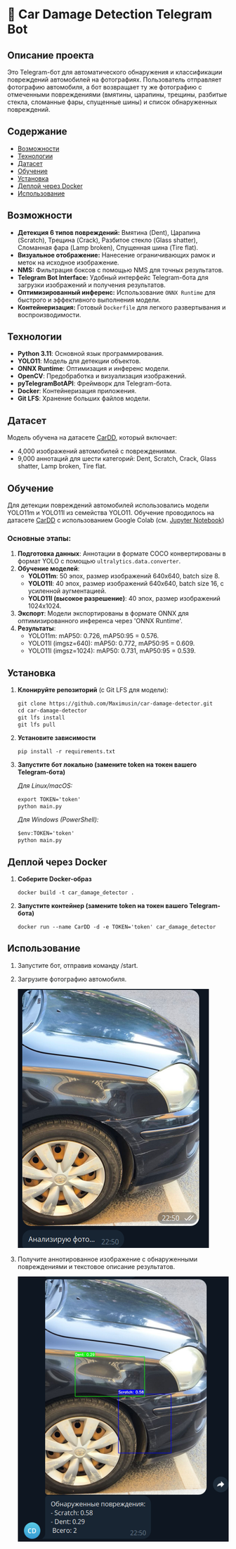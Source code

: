 # 🚗 Car Damage Detection Telegram Bot

## Описание проекта

Это Telegram-бот для автоматического обнаружения и классификации повреждений автомобилей на фотографиях. Пользователь отправляет фотографию автомобиля, а бот возвращает ту же фотографию с отмеченными повреждениями (вмятины, царапины, трещины, разбитые стекла, сломанные фары, спущенные шины) и список обнаруженных повреждений.


## Содержание
- [Возможности](#возможности)
- [Технологии](#технологии)
- [Датасет](#датасет)
- [Обучение](#обучение) 
- [Установка](#установка)
- [Деплой через Docker](#деплой-через-docker)
- [Использование](#использование)

## Возможности

- **Детекция 6 типов повреждений:** Вмятина (Dent), Царапина (Scratch), Трещина (Crack), Разбитое стекло (Glass shatter), Сломанная фара (Lamp broken), Спущенная шина (Tire flat).
- **Визуальное отображение:** Нанесение ограничивающих рамок и меток на исходное изображение.
- **NMS:** Фильтрация боксов с помощью NMS для точных результатов.
- **Telegram Bot Interface:** Удобный интерфейс Telegram-бота для загрузки изображений и получения результатов.
- **Оптимизированный инференс:** Использование `ONNX Runtime` для быстрого и эффективного выполнения модели.
- **Контейнеризация:** Готовый `Dockerfile` для легкого развертывания и воспроизводимости.


## Технологии
- **Python 3.11**: Основной язык программирования.
- **YOLO11**: Модель для детекции объектов.
- **ONNX Runtime**: Оптимизация и инференс модели.
- **OpenCV**: Предобработка и визуализация изображений.
- **pyTelegramBotAPI**: Фреймворк для Telegram-бота.
- **Docker**: Контейнеризация приложения.
- **Git LFS**: Хранение больших файлов модели.

## Датасет
Модель обучена на датасете [CarDD](https://cardd-ustc.github.io), который включает:
- 4,000 изображений автомобилей с повреждениями.
- 9,000 аннотаций для шести категорий: Dent, Scratch, Crack, Glass shatter, Lamp broken, Tire flat.

## Обучение
Для детекции повреждений автомобилей использовались модели YOLO11m и YOLO11l из семейства YOLO11. Обучение проводилось на датасете [CarDD](https://cardd-ustc.github.io) с использованием Google Colab (см. [Jupyter Notebook](https://github.com/Maximusin/car-damage-detector/main/Car_Damage_Train.ipynb))

### Основные этапы:
1. **Подготовка данных**: Аннотации в формате COCO конвертированы в формат YOLO с помощью `ultralytics.data.converter`.
2. **Обучение моделей**:
   - **YOLO11m**: 50 эпох, размер изображений 640x640, batch size 8.
   - **YOLO11l**: 40 эпох, размер изображений 640x640, batch size 16, с усиленной аугментацией.
   - **YOLO11l (высокое разрешение)**: 40 эпох, размер изображений 1024x1024.
3. **Экспорт**: Модели экспортированы в формате ONNX для оптимизированного инференса через 'ONNX Runtime'.
4. **Результаты**:
   - YOLO11m: mAP50: 0.726, mAP50:95 = 0.576.
   - YOLO11l (imgsz=640): mAP50: 0.772, mAP50:95 = 0.609.
   - YOLO11l (imgsz=1024): mAP50: 0.731, mAP50:95 = 0.539.


## Установка
1. **Клонируйте репозиторий** (с Git LFS для модели):
   ```
   git clone https://github.com/Maximusin/car-damage-detector.git
   cd car-damage-detector
   git lfs install
   git lfs pull
   ```
2. **Установите зависимости**
   ```
   pip install -r requirements.txt
   ```
3. **Запустите бот локально (замените token на токен вашего Telegram-бота)**

   *Для Linux/macOS:*
   ```
   export TOKEN='token'
   python main.py
   ```
   *Для Windows (PowerShell):*
   ```
   $env:TOKEN='token'
   python main.py
   ```
## Деплой через Docker
1. **Соберите Docker-образ**
   ```
   docker build -t car_damage_detector .
   ```
2. **Запустите контейнер (замените token на токен вашего Telegram-бота)**
   ```
   docker run --name CarDD -d -e TOKEN='token' car_damage_detector
   ```
## Использование
1. Запустите бот, отправив команду /start.
2. Загрузите фотографию автомобиля.
   
   ![Отправка фотографии](screenshots/sent_photo.png)
3. Получите аннотированное изображение с обнаруженными повреждениями и текстовое описание результатов.
   
   ![alt text](screenshots/result_photo.png)
